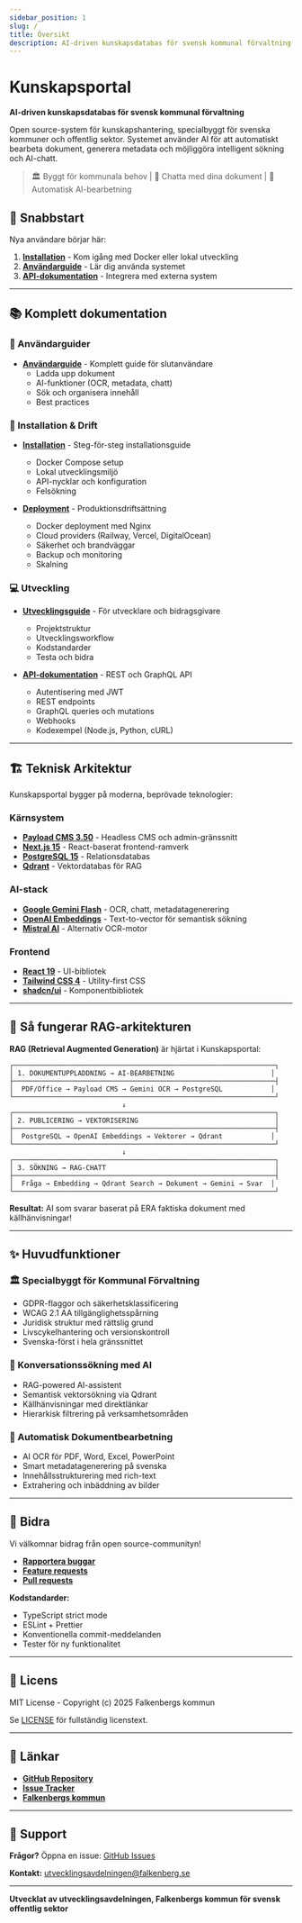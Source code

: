 ```yaml
---
sidebar_position: 1
slug: /
title: Översikt
description: AI-driven kunskapsdatabas för svensk kommunal förvaltning
---
```


# Kunskapsportal

**AI-driven kunskapsdatabas för svensk kommunal förvaltning**

Open source-system för kunskapshantering, specialbyggt för svenska kommuner och offentlig sektor. Systemet använder AI för att automatiskt bearbeta dokument, generera metadata och möjliggöra intelligent sökning och AI-chatt.

> 🏛️ Byggt för kommunala behov | 💬 Chatta med dina dokument | 🤖 Automatisk AI-bearbetning

## 🚀 Snabbstart

Nya användare börjar här:

1. **[Installation](installation.md)** - Kom igång med Docker eller lokal utveckling
2. **[Användarguide](user-guide.md)** - Lär dig använda systemet
3. **[API-dokumentation](api.md)** - Integrera med externa system

---

## 📚 Komplett dokumentation

### 📖 Användarguider

- **[Användarguide](user-guide.md)** - Komplett guide för slutanvändare
  - Ladda upp dokument
  - AI-funktioner (OCR, metadata, chatt)
  - Sök och organisera innehåll
  - Best practices

### 🔧 Installation & Drift

- **[Installation](installation.md)** - Steg-för-steg installationsguide
  - Docker Compose setup
  - Lokal utvecklingsmiljö
  - API-nycklar och konfiguration
  - Felsökning

- **[Deployment](deployment.md)** - Produktionsdriftsättning
  - Docker deployment med Nginx
  - Cloud providers (Railway, Vercel, DigitalOcean)
  - Säkerhet och brandväggar
  - Backup och monitoring
  - Skalning

### 💻 Utveckling

- **[Utvecklingsguide](development.md)** - För utvecklare och bidragsgivare
  - Projektstruktur
  - Utvecklingsworkflow
  - Kodstandarder
  - Testa och bidra

- **[API-dokumentation](api.md)** - REST och GraphQL API
  - Autentisering med JWT
  - REST endpoints
  - GraphQL queries och mutations
  - Webhooks
  - Kodexempel (Node.js, Python, cURL)

---

## 🏗️ Teknisk Arkitektur

Kunskapsportal bygger på moderna, beprövade teknologier:

### Kärnsystem
- **[Payload CMS 3.50](https://payloadcms.com/)** - Headless CMS och admin-gränssnitt
- **[Next.js 15](https://nextjs.org/)** - React-baserat frontend-ramverk
- **[PostgreSQL 15](https://www.postgresql.org/)** - Relationsdatabas
- **[Qdrant](https://qdrant.tech/)** - Vektordatabas för RAG

### AI-stack
- **[Google Gemini Flash](https://ai.google.dev/)** - OCR, chatt, metadatagenerering
- **[OpenAI Embeddings](https://platform.openai.com/)** - Text-to-vector för semantisk sökning
- **[Mistral AI](https://mistral.ai/)** - Alternativ OCR-motor

### Frontend
- **[React 19](https://react.dev/)** - UI-bibliotek
- **[Tailwind CSS 4](https://tailwindcss.com/)** - Utility-first CSS
- **[shadcn/ui](https://ui.shadcn.com/)** - Komponentbibliotek

---

## 🔄 Så fungerar RAG-arkitekturen

**RAG (Retrieval Augmented Generation)** är hjärtat i Kunskapsportal:

```
┌─────────────────────────────────────────────────────────────────┐
│ 1. DOKUMENTUPPLADDNING → AI-BEARBETNING                        │
├─────────────────────────────────────────────────────────────────┤
│  PDF/Office → Payload CMS → Gemini OCR → PostgreSQL            │
└─────────────────────────────────────────────────────────────────┘
                            ↓
┌─────────────────────────────────────────────────────────────────┐
│ 2. PUBLICERING → VEKTORISERING                                  │
├─────────────────────────────────────────────────────────────────┤
│  PostgreSQL → OpenAI Embeddings → Vektorer → Qdrant            │
└─────────────────────────────────────────────────────────────────┘
                            ↓
┌─────────────────────────────────────────────────────────────────┐
│ 3. SÖKNING → RAG-CHATT                                          │
├─────────────────────────────────────────────────────────────────┤
│  Fråga → Embedding → Qdrant Search → Dokument → Gemini → Svar  │
└─────────────────────────────────────────────────────────────────┘
```

**Resultat:** AI som svarar baserat på ERA faktiska dokument med källhänvisningar!

---

## ✨ Huvudfunktioner

### 🏛️ Specialbyggt för Kommunal Förvaltning
- GDPR-flaggor och säkerhetsklassificering
- WCAG 2.1 AA tillgänglighetsspårning
- Juridisk struktur med rättslig grund
- Livscykelhantering och versionskontroll
- Svenska-först i hela gränssnittet

### 💬 Konversationssökning med AI
- RAG-powered AI-assistent
- Semantisk vektorsökning via Qdrant
- Källhänvisningar med direktlänkar
- Hierarkisk filtrering på verksamhetsområden

### 🤖 Automatisk Dokumentbearbetning
- AI OCR för PDF, Word, Excel, PowerPoint
- Smart metadatagenerering på svenska
- Innehållsstrukturering med rich-text
- Extrahering och inbäddning av bilder

---

## 🤝 Bidra

Vi välkomnar bidrag från open source-communityn!

- **[Rapportera buggar](https://github.com/Falkenbergs-kommun/kunskapsportal/issues/new)**
- **[Feature requests](https://github.com/Falkenbergs-kommun/kunskapsportal/issues/new)**
- **[Pull requests](https://github.com/Falkenbergs-kommun/kunskapsportal/pulls)**

**Kodstandarder:**
- TypeScript strict mode
- ESLint + Prettier
- Konventionella commit-meddelanden
- Tester för ny funktionalitet

---

## 📄 Licens

MIT License - Copyright (c) 2025 Falkenbergs kommun

Se [LICENSE](https://github.com/Falkenbergs-kommun/kunskapsportal/blob/main/LICENSE) för fullständig licenstext.

---

## 🔗 Länkar

- **[GitHub Repository](https://github.com/Falkenbergs-kommun/kunskapsportal)**
- **[Issue Tracker](https://github.com/Falkenbergs-kommun/kunskapsportal/issues)**
- **[Falkenbergs kommun](https://falkenberg.se/)**

---

## 📧 Support

**Frågor?** Öppna en issue: [GitHub Issues](https://github.com/Falkenbergs-kommun/kunskapsportal/issues)

**Kontakt:** utvecklingsavdelningen@falkenberg.se

---

**Utvecklat av utvecklingsavdelningen, Falkenbergs kommun för svensk offentlig sektor**
